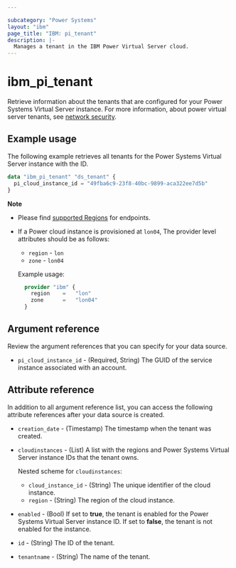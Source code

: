 ```yaml
---

subcategory: "Power Systems"
layout: "ibm"
page_title: "IBM: pi_tenant"
description: |-
  Manages a tenant in the IBM Power Virtual Server cloud.
---
```


# ibm_pi_tenant
Retrieve information about the tenants that are configured for your Power Systems Virtual Server instance. For more information, about power virtual server tenants, see [network security](https://cloud.ibm.com/docs/power-iaas?topic=power-iaas-network-security).

## Example usage
The following example retrieves all tenants for the Power Systems Virtual Server instance with the ID.

```terraform
data "ibm_pi_tenant" "ds_tenant" {
  pi_cloud_instance_id = "49fba6c9-23f8-40bc-9899-aca322ee7d5b"
}
```

**Note**

* Please find [supported Regions](https://cloud.ibm.com/apidocs/power-cloud#endpoint) for endpoints.
* If a Power cloud instance is provisioned at `lon04`, The provider level attributes should be as follows:
  * `region` - `lon`
  * `zone` - `lon04`

  Example usage:
  
  ```terraform
    provider "ibm" {
      region    =   "lon"
      zone      =   "lon04"
    }
  ```
  
## Argument reference
Review the argument references that you can specify for your data source. 

- `pi_cloud_instance_id` - (Required, String) The GUID of the service instance associated with an account.

## Attribute reference
In addition to all argument reference list, you can access the following attribute references after your data source is created. 

- `creation_date` - (Timestamp) The timestamp when the tenant was created.
- `cloudinstances` - (List) A list with the regions and Power Systems Virtual Server instance IDs that the tenant owns.

  Nested scheme for `cloudinstances`:
	- `cloud_instance_id` - (String) The unique identifier of the cloud instance.
	- `region` - (String) The region of the cloud instance.
- `enabled` -  (Bool) If set to **true**, the tenant is enabled for the Power Systems Virtual Server instance ID. If set to **false**, the tenant is not enabled for the instance.
- `id` - (String) The ID of the tenant.
- `tenantname` -  (String) The name of the tenant.
